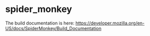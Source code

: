 spider_monkey
=============

The build documentation is here: https://developer.mozilla.org/en-US/docs/SpiderMonkey/Build_Documentation

